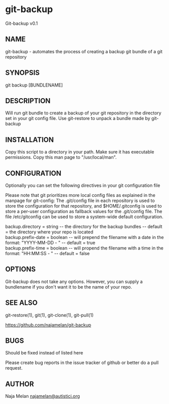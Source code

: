 git-backup
==========


Git-backup v0.1


## NAME
git-backup \- automates the process of creating a backup git bundle of a git repository


## SYNOPSIS
git backup [BUNDLENAME]


## DESCRIPTION
Will run git bundle to create a backup of your git repository in the directory set in your git config file. Use git-restore to unpack a bundle made by git-backup


## INSTALLATION
Copy this script to a directory in your path. Make sure it has executable permissions. Copy this man page to "/usr/local/man".


## CONFIGURATION
Optionally you can set the following directives in your git configuration file

Please note that git prioritizes more local config files as explained in the manpage for git-config:
The .git/config file in each repository is used to store the
configuration for that repository, and $HOME/.gitconfig is used to store a per-user configuration as fallback values for the .git/config file. The file /etc/gitconfig
can be used to store a system-wide default configuration.

backup.directory   = string  -- the directory for the backup bundles                                   -- default = the directory where your repo is located<br />
backup.prefix-date = boolean -- will prepend the filename with a date in the format: "YYYY-MM-DD - "   -- default = true<br />
backup.prefix-time = boolean -- will propend the filename with a time in the format: "HH:MM:SS - "     -- default = false<br />


## OPTIONS
Git-backup does not take any options. However, you can supply a bundlename if you don't want it to be the name of your repo.


## SEE ALSO
git-restore(1), git(1), git-clone(1), git-pull(1)

https://github.com/najamelan/git-backup


## BUGS
Should be fixed instead of listed here

Please create bug reports in the issue tracker of github or better do a pull request.


## AUTHOR
Naja Melan najamelan@autistici.org